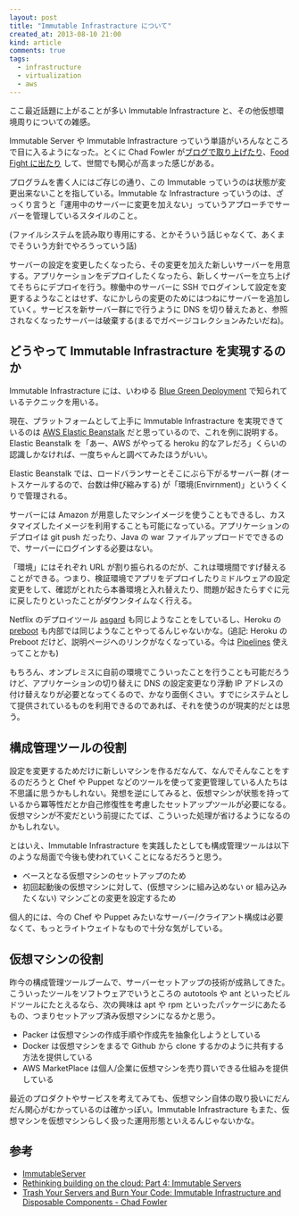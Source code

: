 ```yaml
---
layout: post
title: "Immutable Infrastracture について"
created_at: 2013-08-10 21:00
kind: article
comments: true
tags:
  - infrastructure
  - virtualization
  - aws
---
```


ここ最近話題に上がることが多い Immutable Infrastracture と、その他仮想環境周りについての雑感。

<!-- more -->

Immutable Server や Immutable Infrastracture っていう単語がいろんなところで目に入るようになった。とくに Chad Fowler が[ブログで取り上げたり](http://chadfowler.com/blog/2013/06/23/immutable-deployments/)、[Food Fight に出たり](http://foodfightshow.org/2013/07/immutable-infrastructure.html) して、世間でも関心が高まった感じがある。

プログラムを書く人にはご存じの通り、この Immutable っていうのは状態が変更出来ないことを指している。Immutable な Infrastracture っていうのは、ざっくり言うと「運用中のサーバーに変更を加えない」っていうアプローチでサーバーを管理しているスタイルのこと。

(ファイルシステムを読み取り専用にする、とかそういう話じゃなくて、あくまでそういう方針でやろうっていう話)

サーバーの設定を変更したくなったら、その変更を加えた新しいサーバーを用意する。アプリケーションをデプロイしたくなったら、新しくサーバーを立ち上げてそちらにデプロイを行う。稼働中のサーバーに SSH でログインして設定を変更するようなことはせず、なにかしらの変更のためにはつねにサーバーを追加していく。サービスを新サーバー群にで行うように DNS を切り替えたあと、参照されなくなったサーバーは破棄する(まるでガベージコレクションみたいだね)。


## どうやって Immutable Infrastracture を実現するのか

Immutable Infrastracture には、いわゆる [Blue Green Deployment](http://martinfowler.com/bliki/BlueGreenDeployment.html) で知られているテクニックを用いる。

現在、プラットフォームとして上手に Immutable Infrastracture を実現できているのは [AWS Elastic Beanstalk](http://aws.amazon.com/jp/elasticbeanstalk/) だと思っているので、これを例に説明する。Elastic Beanstalk を「あー、AWS がやってる heroku 的なアレだろ」くらいの認識しかなければ、一度ちゃんと調べてみたほうがいい。

Elastic Beanstalk では、ロードバランサーとそこにぶら下がるサーバー群 (オートスケールするので、台数は伸び縮みする) が「環境(Envirnment)」というくくりで管理される。

サーバーには Amazon が用意したマシンイメージを使うこともできるし、カスタマイズしたイメージを利用することも可能になっている。アプリケーションのデプロイは git push だったり、Java の war ファイルアップロードでできるので、サーバーにログインする必要はない。

「環境」にはそれぞれ URL が割り振られるのだが、これは環境間ですげ替えることができる。つまり、検証環境でアプリをデプロイしたりミドルウェアの設定変更をして、確認がとれたら本番環境と入れ替えたり、問題が起きたらすぐに元に戻したりといったことがダウンタイムなく行える。

Netflix のデプロイツール [asgard](https://github.com/Netflix/asgard) も同じようなことをしているし、Heroku の [preboot](https://devcenter.heroku.com/articles/labs-preboot/) も内部では同じようなことやってるんじゃないかな。(追記: Heroku の Preboot だけど、説明ページへのリンクがなくなっている。今は [Pipelines](https://devcenter.heroku.com/articles/labs-pipelines) 使えってことかも)

もちろん、オンプレミスに自前の環境でこういったことを行うことも可能だろうけど、アプリケーションの切り替えに DNS の設定変更なり浮動 IP アドレスの付け替えなりが必要となってくるので、かなり面倒くさい。すでにシステムとして提供されているものを利用できるのであれば、それを使うのが現実的だとは思う。


## 構成管理ツールの役割

設定を変更するためだけに新しいマシンを作るだなんて、なんでそんなことをするのだろうと Chef や Puppet などのツールを使って変更管理している人たちは不思議に思うかもしれない。発想を逆にしてみると、仮想マシンが状態を持っているから冪等性だとか自己修復性を考慮したセットアップツールが必要になる。仮想マシンが不変だという前提にたてば、こういった処理が省けるようになるのかもしれない。

とはいえ、Immutable Infrastracture を実践したとしても構成管理ツールは以下のような局面で今後も使われていくことになるだろうと思う。

- ベースとなる仮想マシンのセットアップのため
- 初回起動後の仮想マシンに対して、(仮想マシンに組み込めない or 組み込みたくない) マシンごとの変更を設定するため

個人的には、今の Chef や Puppet みたいなサーバー/クライアント構成は必要なくて、もっとライトウェイトなもので十分な気がしている。


## 仮想マシンの役割

昨今の構成管理ツールブームで、サーバーセットアップの技術が成熟してきた。こういったツールをソフトウェアでいうところの autotools や ant といったビルドツールにたとえるなら、次の興味は apt や rpm といったパッケージにあたるもの、つまりセットアップ済み仮想マシンになるかと思う。

- Packer は仮想マシンの作成手順や作成先を抽象化しようとしている
- Docker は仮想マシンをまるで Github から clone するかのように共有する方法を提供している
- AWS MarketPlace は個人/企業に仮想マシンを売り買いできる仕組みを提供している

最近のプロダクトやサービスを考えてみても、仮想マシン自体の取り扱いにだんだん関心がむかっているのは確かっぽい。Immutable Infrastracture もまた、仮想マシンを仮想マシンらしく扱った運用形態といえるんじゃないかな。


## 参考

- [ImmutableServer](http://martinfowler.com/bliki/ImmutableServer.html)
- [Rethinking building on the cloud: Part 4: Immutable Servers](http://www.thoughtworks-studios.com/blog/rethinking-building-cloud-part-4-immutable-servers)
- [Trash Your Servers and Burn Your Code: Immutable Infrastructure and Disposable Components - Chad Fowler](http://chadfowler.com/blog/2013/06/23/immutable-deployments/)
